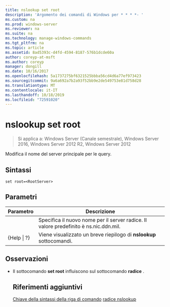 ```yaml
---
title: nslookup set root
description: 'Argomento dei comandi di Windows per * * * *- '
ms.custom: na
ms.prod: windows-server
ms.reviewer: na
ms.suite: na
ms.technology: manage-windows-commands
ms.tgt_pltfrm: na
ms.topic: article
ms.assetid: 8ad5393c-d4fd-4594-8187-576b1dcde60a
author: coreyp-at-msft
ms.author: coreyp
manager: dongill
ms.date: 10/16/2017
ms.openlocfilehash: 5a1737275bf6321525bbba56cd4d6a77ef973423
ms.sourcegitcommit: 9a6a692a7b2a93f52bb9e2de549753e81d758d28
ms.translationtype: MT
ms.contentlocale: it-IT
ms.lasthandoff: 10/18/2019
ms.locfileid: "72591020"
---
```

# <a name="nslookup-set-root"></a>nslookup set root

>Si applica a: Windows Server (Canale semestrale), Windows Server 2016, Windows Server 2012 R2, Windows Server 2012

Modifica il nome del server principale per le query.
## <a name="syntax"></a>Sintassi
```
set root=<RootServer>
```
## <a name="parameters"></a>Parametri

|    Parametro    |                                   Descrizione                                    |
|-----------------|----------------------------------------------------------------------------------|
|  <RootServer>   | Specifica il nuovo nome per il server radice. Il valore predefinito è ns.nic.ddn.mil. |
| {Help &#124; ?} |              Viene visualizzato un breve riepilogo di **nslookup** sottocomandi.               |

## <a name="remarks"></a>Osservazioni
- Il sottocomando **set root** influiscono sul sottocomando **radice** .
  ## <a name="additional-references"></a>Riferimenti aggiuntivi
  [Chiave della sintassi della riga di comando](command-line-syntax-key.md) 
  [radice nslookup](nslookup-root.md)
